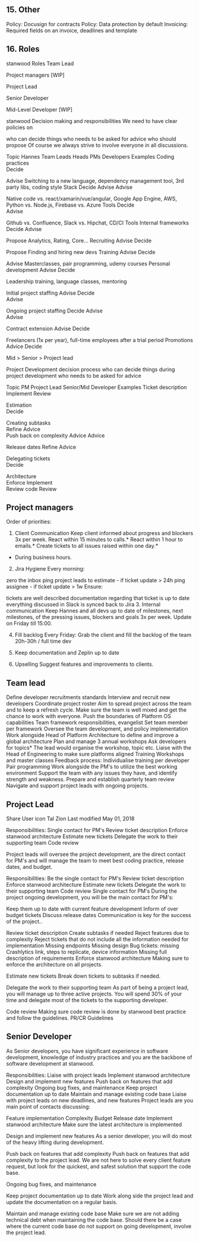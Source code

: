 



## 15. Other

Policy: Docusign for contracts
Policy: Data protection by default
Invoicing: Required fields on an invoice, deadlines and template

## 16. Roles

stanwood Roles
Team Lead

Project managers  [WIP]

Project Lead

Senior Developer

Mid-Level Developer [WIP]

stanwood Decision making and responsibilities
We need to have clear policies on

who can decide things
who needs to be asked for advice
who should propose
Of course we always strive to involve everyone in all discussions. 

Topic	Hannes	Team Leads	Heads	PMs	Developers	Examples
Coding practices	
Decide	

Advise	Switching to a new language, dependency management tool, 3rd party libs, coding style
Stack	Decide	Advise	Advise	

Native code vs. react/xamarin/vue/angular, Google App Engine, AWS, Python vs. Node.js, Firebase vs. Azure
Tools	Decide	
Advise	

Github vs. Confluence, Slack vs. Hipchat, CD/CI Tools
Internal frameworks	Decide	Advise	

Propose	Analytics, Rating, Core...
Recruiting	Advise	Decide	

Propose	Finding and hiring new devs
Training	Advise	Decide	

Advise	Masterclasses, pair programming, udemy courses
Personal development	Advise	Decide	


Leadership training, language classes, mentoring

Initial project staffing	Advise	Decide	
Advise	

Ongoing project staffing	Decide	Advise	
Advise	

Contract extension	Advise	Decide	


Freelancers (1x per year), full-time employees after a trial period
Promotions	Advice	Decide	


Mid > Senior > Project lead


Project Development decision process
who can decide things during project development
who needs to be asked for advice


Topic	PM	Project Lead	Senior/Mid Developer	Examples
Ticket description	Implement	Review	

Estimation	
Decide	

Creating subtasks	
Refine	Advice	
Push back on complexity	Advice	Advice	

Release dates	Refine	Advice	

Delegating tickets	
Decide	

Architecture	
Enforce	Implement	
Review code	
Review	

## Project managers

Order of priorities:

1. Client Communication
Keep client informed about progress and blockers 3x per week.
React within 15 minutes to calls.*
React within 1 hour to emails.*
Create tickets to all issues raised within one day.*
* During business hours.

2. Jira Hygiene
Every morning: 

zero the inbox
ping project leads to estimate - if ticket update > 24h
ping assignee - if ticket update > 1w
Ensure:

tickets are well described
documentation regarding that ticket is up to date
everything discussed in Slack is synced back to Jira
3. Internal communication
Keep Hannes and all devs up to date of milestones, next milestones, of the pressing issues, blockers and goals 3x per week.
Update on Friday till 15:00.

4. Fill backlog
Every Friday: Grab the client and fill the backlog of the team 20h-30h / full time dev

5. Keep documentation and Zeplin up to date
6. Upselling
Suggest features and improvements to clients.

## Team lead

Define developer recruitments standards
Interview and recruit new developers
Coordinate project roster
Aim to spread project across the team and to keep a refresh cycle.
Make sure the team is well mixed and get the chance to work with everyone.
Push the boundaries of Platform OS capabilities
Team framework responsibilities, evangelist
Set team member per framework
Oversee the team development, and policy implementation
Work alongside Head of Platform Architecture to define and improve a global architecture
Plan and manage 3 annual workshops
Ask developers for topics*
The lead would organise the workshop, topic etc.
Liaise with the Head of Engineering to make sure platforms aligned
Training
Workshops and master classes
Feedback process: Individualise training per developer
Pair programming
Work alongside the PM's to utilize the best working environment
Support the team with any issues they have, and identify strength and weakness.
Prepare and establish quarterly team review
Navigate and support project leads with ongoing projects.

## Project Lead

Share
User icon
Tal Zion
Last modified May 01, 2018


Responsibilities:
Single contact for PM's
Review ticket description
Enforce stanwood architecture
Estimate new tickets
Delegate the work to their supporting team
Code review


Project leads will oversee the project development, are the direct contact for PM's and will manage the team to meet best coding practice, release dates, and budget.

Responsibilities:
Be the single contact for PM's
Review ticket description
Enforce stanwood architecture
Estimate new tickets
Delegate the work to their supporting team
Code review
Single contact for PM's
During the project ongoing development, you will be the main contact for PM's:

Keep them up to date with current feature development
Inform of over budget tickets
Discuss release dates
Communication is key for the success of the project..

Review ticket description
Create subtasks if needed
Reject features due to complexity
Reject tickets that do not include all the information needed for implementation
Missing endpoints
Missing design
Bug tickets: missing Crashlytics link, steps to replicate, device information
Missing full description of requirements 
Enforce stanwood architecture
Making sure to enforce the architecture on all projects. 

Estimate new tickets
Break down tickets to subtasks if needed.

Delegate the work to their supporting team
As part of being a project lead, you will manage up to three active projects. You will spend 30% of your time and delegate most of the tickets to the supporting developer.

Code review
Making sure code review is done by stanwood best practice and follow the guidelines. PR/CR Guidelines

## Senior Developer

As Senior developers, you have significant experience in software development, knowledge of industry practices and you are the backbone of software development at stanwood.

Responsibilities:
Liaise with project leads
Implement stanwood architecture
Design and implement new features
Push back on features that add complexity
Ongoing bug fixes, and maintenance
Keep project documentation up to date
Maintain and manage existing code base
Liaise with project leads on new deadlines, and new features
Project leads are you main point of contacts discussing:

Feature implementation
Complexity
Budget
Release date
Implement stanwood architecture
Make sure the latest architecture is implemented

Design and implement new features
As a senior developer, you will do most of the heavy lifting during development.

Push back on features that add complexity
Push back on features that add complexity to the project lead. We are not here to solve every client feature request, but look for the quickest, and safest solution that support the code base. 

Ongoing bug fixes, and maintenance


Keep project documentation up to date
Work along side the project lead and update the documentation on a regular basis.

Maintain and manage existing code base
Make sure we are not adding technical debt when maintaining the code base. Should there be a case where the current code base do not support on going development, involve the project lead. 